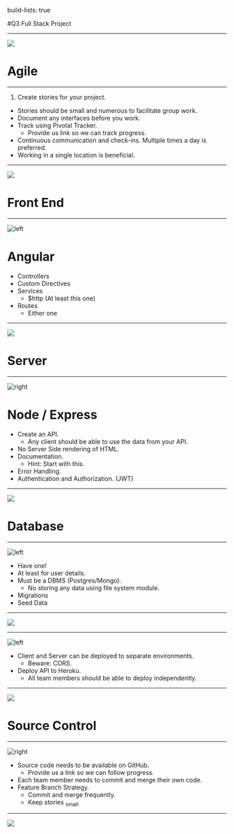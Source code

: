 build-lists: true

#Q3 Full Stack Project

---

![](img/1_planningpoker.jpg)

# Agile

---

1. Create stories for your project.
- Stories should be small and numerous to facilitate group work.
- Document any interfaces before you work.
- Track using Pivotal Tracker.
  - Provide us link so we can track progress.
- Continuous communication and check-ins. Multiple times a day is preferred.
- Working in a single location is beneficial.

---
![](img/3_code.jpg)
# Front End

---

![left](img/2_angular.png)

# Angular
- Controllers
- Custom Directives
- Services
  - $http (At least this one)
- Routes
  - Either one


---

![](img/4_Server.jpg)

# Server

---

![right](img/5_Javascript.jpg)

# Node / Express

- Create an API.  
  - Any client should be able to use the data from your API.
- No Server Side rendering of HTML.
- Documentation.
  - Hint: Start with this.
- Error Handling.
- Authentication and Authorization. (JWT)

---

![](img/6_Database.png)

# Database

---

![left](img/7_Postgresql.png)

- Have one!
- At least for user details.
- Must be a DBMS (Postgres/Mongo).
  - No storing any data using file system module.
- Migrations
- Seed Data

---

![](img/8_Deploy.jpg)


---

![left](img/9_Cloud.jpg)

- Client and Server can be deployed to separate environments.
  - Beware: CORS.
- Deploy API to Heroku.
  - All team members should be able to deploy independently.

---
![](img/10_Matrix.png)

# Source Control

---

![right](img/11_Github.png)

- Source code needs to be available on GitHub.
  - Provide us a link so we can follow progress.
- Each team member needs to commit and merge their own code.
- Feature Branch Strategy.
  - Commit and merge frequently.
  - Keep stories <sub>small</sub>.

---

![](img/12_Questions.png)
